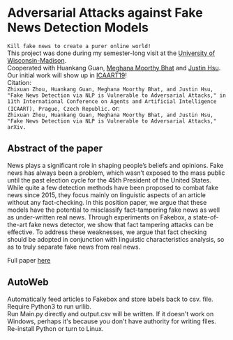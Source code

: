 # Adversarial Attacks against Fake News Detection Models
`Kill fake news to create a purer online world!`\
This project was done during my semester-long visit at the [University of Wisconsin-Madison](https://www.wisc.edu/). \
Cooperated with Huankang Guan, [Meghana Moorthy Bhat](https://meghu2791.github.io/) and [Justin Hsu](https://justinh.su/). \
Our initial work will show up in [ICAART19](http://insticc.org/node/TechnicalProgram/icaart/presentationDetails/75663)! \
Citation:  
`Zhixuan Zhou, Huankang Guan, Meghana Moorthy Bhat, and Justin Hsu, "Fake News Detection via NLP is Vulnerable to Adversarial Attacks," in 11th International Conference on Agents and Artificial Intelligence (ICAART), Prague, Czech Republic.`
or:  
`Zhixuan Zhou, Huankang Guan, Meghana Moorthy Bhat, and Justin Hsu, "Fake News Detection via NLP is Vulnerable to Adversarial Attacks," arXiv.`

## Abstract of the paper
News plays a significant role in shaping people’s beliefs and opinions. Fake news has always been a problem,
which wasn’t exposed to the mass public until the past election cycle for the 45th President of the United
States. While quite a few detection methods have been proposed to combat fake news since 2015, they focus
mainly on linguistic aspects of an article without any fact-checking. In this position paper, we argue that these
models have the potential to misclassify fact-tampering fake news as well as under-written real news. Through
experiments on Fakebox, a state-of-the-art fake news detector, we show that fact tampering attacks can be
effective. To address these weaknesses, we argue that fact checking should be adopted in conjunction with
linguistic characteristics analysis, so as to truly separate fake news from real news.

Full paper [here](https://arxiv.org/abs/1901.09657)

## AutoWeb
Automatically feed articles to Fakebox and store labels back to csv. file.\
Require Python3 to run urllib.\
Run Main.py directly and output.csv will be written. If it doesn't work on Windows, perhaps it's because you don't have authority for writing files. Re-install Python or turn to Linux.
